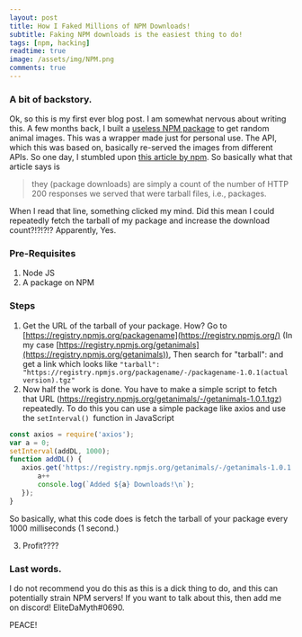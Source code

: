 ```yaml
---
layout: post
title: How I Faked Millions of NPM Downloads!
subtitle: Faking NPM downloads is the easiest thing to do!
tags: [npm, hacking]
readtime: true
image: /assets/img/NPM.png
comments: true
---
```


### A bit of backstory.
Ok, so this is my first ever blog post. I am somewhat nervous about writing this. A few months back, I built a [useless NPM package](https://www.npmjs.com/package/getanimals) to get random animal images. This was a wrapper made just for personal use. The API, which this was based on, basically re-served the images from different APIs. So one day, I stumbled upon [this article by npm](https://blog.npmjs.org/post/92574016600/numeric-precision-matters-how-npm-download-counts). So basically what that article says is 

>  they (package downloads) are simply a count of the number of HTTP 200 responses we served that were tarball files, i.e., packages.

When I read that line, something clicked my mind. Did this mean I could repeatedly fetch the tarball of my package and increase the download count?!?!?!?
Apparently, Yes.
### Pre-Requisites

 1. Node JS
 2. A package on NPM

### Steps
 1. Get the URL of the tarball of your package. How? Go to [https://registry.npmjs.org/packagename](https://registry.npmjs.org/) (In my case [https://registry.npmjs.org/getanimals](https://registry.npmjs.org/getanimals)), 
 Then search for "tarball": and get a link which looks like `"tarball": "https://registry.npmjs.org/packagename/-/packagename-1.0.1(actual version).tgz"`
 2. Now half the work is done. You have to make a simple script to fetch that URL (https://registry.npmjs.org/getanimals/-/getanimals-1.0.1.tgz) repeatedly.
 To do this you can use a simple package like axios and use the `setInterval() `function in JavaScript
 
  ```javascript
 const axios = require('axios');
 var a = 0;
 setInterval(addDL, 1000);
 function addDL() {
     axios.get('https://registry.npmjs.org/getanimals/-/getanimals-1.0.1.tgz').then(response => {
         a++
         console.log(`Added ${a} Downloads!\n`);
     });
 }
  ```
  
  So basically, what this code does is fetch the tarball of your package every 1000 milliseconds (1 second.)
 
3. Profit????

### Last words.
I do not recommend you do this as this is a dick thing to do, and this can potentially strain NPM servers! If you want to talk about this, then add me on discord! EliteDaMyth#0690.

PEACE!
